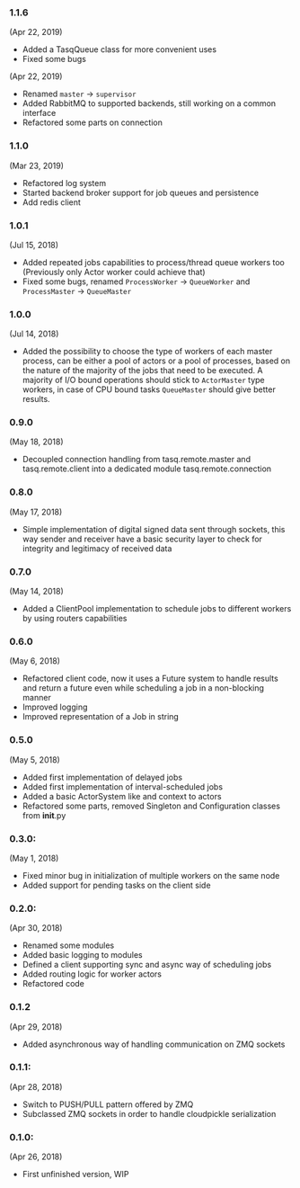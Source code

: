 ### 1.1.6
(Apr 22, 2019)

- Added a TasqQueue class for more convenient uses
- Fixed some bugs

(Apr 22, 2019)

- Renamed `master` -> `supervisor`
- Added RabbitMQ to supported backends, still working on a common interface
- Refactored some parts on connection

### 1.1.0
(Mar 23, 2019)

- Refactored log system
- Started backend broker support for job queues and persistence
- Add redis client

### 1.0.1
(Jul 15, 2018)

- Added repeated jobs capabilities to process/thread queue workers too (Previously only Actor
    worker could achieve that)
- Fixed some bugs, renamed `ProcessWorker` -> `QueueWorker` and `ProcessMaster` -> `QueueMaster`

### 1.0.0
(Jul 14, 2018)

- Added the possibility to choose the type of workers of each master process, can be either a pool
  of actors or a pool of processes, based on the nature of the majority of the jobs that need to be
  executed. A majority of I/O bound operations should stick to `ActorMaster` type workers, in case
  of CPU bound tasks `QueueMaster` should give better results.

### 0.9.0
(May 18, 2018)

- Decoupled connection handling from tasq.remote.master and tasq.remote.client into a dedicated
  module tasq.remote.connection

### 0.8.0
(May 17, 2018)

- Simple implementation of digital signed data sent through sockets, this way sender and receiver
  have a basic security layer to check for integrity and legitimacy of received data

### 0.7.0
(May 14, 2018)

- Added a ClientPool implementation to schedule jobs to different workers by using routers
  capabilities

### 0.6.0
(May 6, 2018)

- Refactored client code, now it uses a Future system to handle results and return a future even
  while scheduling a job in a non-blocking manner
- Improved logging
- Improved representation of a Job in string

### 0.5.0
(May 5, 2018)

- Added first implementation of delayed jobs
- Added first implementation of interval-scheduled jobs
- Added a basic ActorSystem like and context to actors
- Refactored some parts, removed Singleton and Configuration classes from __init__.py

### 0.3.0:
(May 1, 2018)

- Fixed minor bug in initialization of multiple workers on the same node
- Added support for pending tasks on the client side

### 0.2.0:
(Apr 30, 2018)

- Renamed some modules
- Added basic logging to modules
- Defined a client supporting sync and async way of scheduling jobs
- Added routing logic for worker actors
- Refactored code

### 0.1.2
(Apr 29, 2018)

- Added asynchronous way of handling communication on ZMQ sockets

### 0.1.1:
(Apr 28, 2018)

- Switch to PUSH/PULL pattern offered by ZMQ
- Subclassed ZMQ sockets in order to handle cloudpickle serialization

### 0.1.0:

(Apr 26, 2018)

- First unfinished version, WIP
